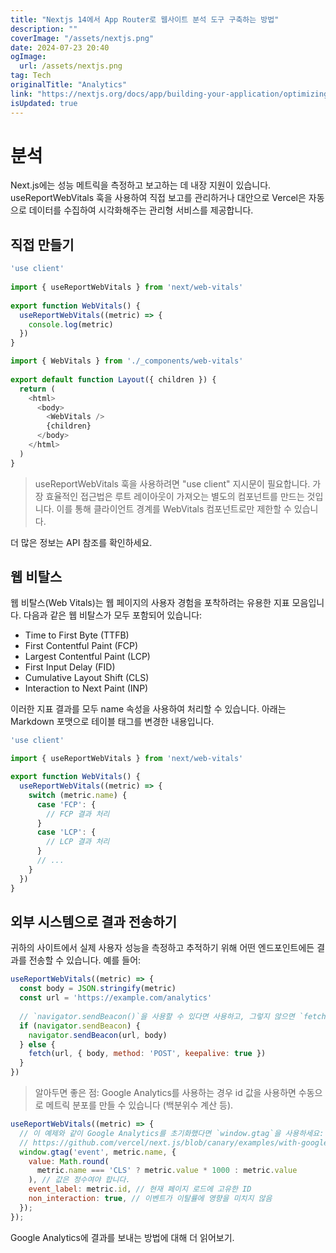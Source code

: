 ```yaml
---
title: "Nextjs 14에서 App Router로 웹사이트 분석 도구 구축하는 방법"
description: ""
coverImage: "/assets/nextjs.png"
date: 2024-07-23 20:40
ogImage: 
  url: /assets/nextjs.png
tag: Tech
originalTitle: "Analytics"
link: "https://nextjs.org/docs/app/building-your-application/optimizing/analytics"
isUpdated: true
---
```





# 분석

Next.js에는 성능 메트릭을 측정하고 보고하는 데 내장 지원이 있습니다. useReportWebVitals 훅을 사용하여 직접 보고를 관리하거나 대안으로 Vercel은 자동으로 데이터를 수집하여 시각화해주는 관리형 서비스를 제공합니다.

## 직접 만들기

```js
'use client'
 
import { useReportWebVitals } from 'next/web-vitals'
 
export function WebVitals() {
  useReportWebVitals((metric) => {
    console.log(metric)
  })
}
```

<div class="content-ad"></div>

```js
import { WebVitals } from './_components/web-vitals'
 
export default function Layout({ children }) {
  return (
    <html>
      <body>
        <WebVitals />
        {children}
      </body>
    </html>
  )
}
```

> useReportWebVitals 훅을 사용하려면 "use client" 지시문이 필요합니다. 가장 효율적인 접근법은 루트 레이아웃이 가져오는 별도의 컴포넌트를 만드는 것입니다. 이를 통해 클라이언트 경계를 WebVitals 컴포넌트로만 제한할 수 있습니다.

더 많은 정보는 API 참조를 확인하세요.

## 웹 비탈스

<div class="content-ad"></div>

웹 비탈스(Web Vitals)는 웹 페이지의 사용자 경험을 포착하려는 유용한 지표 모음입니다. 다음과 같은 웹 비탈스가 모두 포함되어 있습니다:

- Time to First Byte (TTFB)
- First Contentful Paint (FCP)
- Largest Contentful Paint (LCP)
- First Input Delay (FID)
- Cumulative Layout Shift (CLS)
- Interaction to Next Paint (INP)

이러한 지표 결과를 모두 name 속성을 사용하여 처리할 수 있습니다. 아래는 Markdown 포맷으로 테이블 태그를 변경한 내용입니다.

```js
'use client'

import { useReportWebVitals } from 'next/web-vitals'

export function WebVitals() {
  useReportWebVitals((metric) => {
    switch (metric.name) {
      case 'FCP': {
        // FCP 결과 처리
      }
      case 'LCP': {
        // LCP 결과 처리
      }
      // ...
    }
  })
}
```

<div class="content-ad"></div>

## 외부 시스템으로 결과 전송하기

귀하의 사이트에서 실제 사용자 성능을 측정하고 추적하기 위해 어떤 엔드포인트에든 결과를 전송할 수 있습니다. 예를 들어:

```js
useReportWebVitals((metric) => {
  const body = JSON.stringify(metric)
  const url = 'https://example.com/analytics'
 
  // `navigator.sendBeacon()`을 사용할 수 있다면 사용하고, 그렇지 않으면 `fetch()`를 사용합니다.
  if (navigator.sendBeacon) {
    navigator.sendBeacon(url, body)
  } else {
    fetch(url, { body, method: 'POST', keepalive: true })
  }
})
```

> 알아두면 좋은 점: Google Analytics를 사용하는 경우 id 값을 사용하면 수동으로 메트릭 분포를 만들 수 있습니다 (백분위수 계산 등).

<div class="content-ad"></div>

```js
useReportWebVitals((metric) => {
  // 이 예제와 같이 Google Analytics를 초기화했다면 `window.gtag`을 사용하세요:
  // https://github.com/vercel/next.js/blob/canary/examples/with-google-analytics/pages/_app.js
  window.gtag('event', metric.name, {
    value: Math.round(
      metric.name === 'CLS' ? metric.value * 1000 : metric.value
    ), // 값은 정수여야 합니다.
    event_label: metric.id, // 현재 페이지 로드에 고유한 ID
    non_interaction: true, // 이벤트가 이탈률에 영향을 미치지 않음
  });
});
```

Google Analytics에 결과를 보내는 방법에 대해 더 읽어보기.